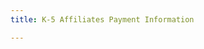 ```yaml
---
title: K-5 Affiliates Payment Information

---
```

<br>
<br>
<script type="text/javascript" src="http://form.jotformpro.com/jsform/42598317805968"></script>


